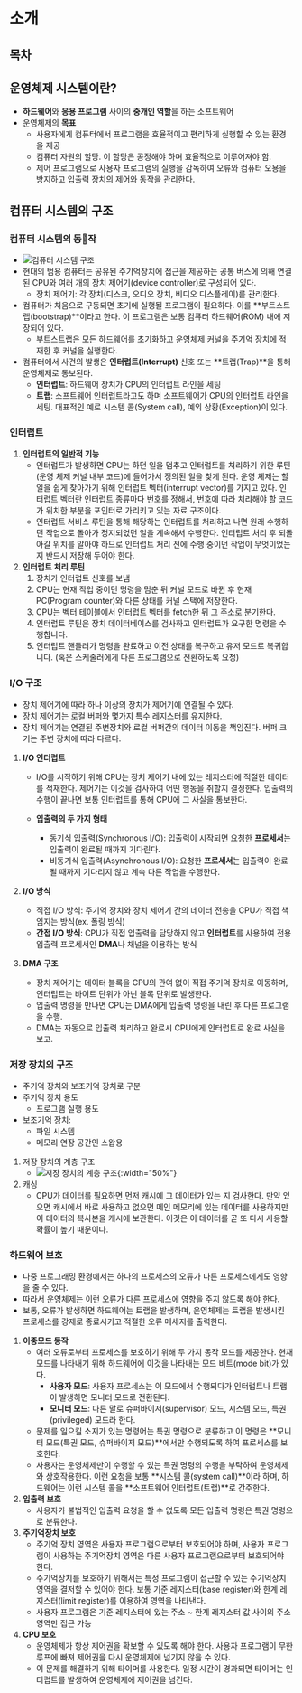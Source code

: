# 소개

## 목차



## 운영체제 시스템이란?

- **하드웨어**와 **응용 프로그램** 사이의 **중개인 역할**을 하는 소프트웨어
- 운영체제의 **목표**
  - 사용자에게 컴퓨터에서 프로그램을 효율적이고 편리하게 실행할 수 있는 환경을 제공
  - 컴퓨터 자원의 할당. 이 할당은 공정해야 하며 효율적으로 이루어져야 함.
  - 제어 프로그램으로 사용자 프로그램의 실행을 감독하여 오류와 컴퓨터 오용을 방지하고 입출력 장치의 제어와 동작을 관리한다.



## 컴퓨터 시스템의 구조

### 컴퓨터 시스템의 동작

- ![컴퓨터 시스템 구조](https://raw.githubusercontent.com/Crazy0416/Study_Summery/master/OS/resource/%EC%8A%A4%ED%81%AC%EB%A6%B0%EC%83%B7%202018-11-01%20%EC%98%A4%ED%9B%84%201.21.43.png)
- 현대의 범용 컴퓨터는 공유된 주기억장치에 접근을 제공하는 공통 버스에 의해 연결된 CPU와 여러 개의 장치 제어기(device controller)로 구성되어 있다.
  - 장치 제어기: 각 장치(디스크, 오디오 장치, 비디오 디스플레이)를 관리한다.
- 컴퓨터가 처음으로 구동되면 초기에 실행될 프로그램이 필요하다. 이를 **부트스트랩(bootstrap)**이라고 한다. 이 프로그램은 보통 컴퓨터 하드웨어(ROM) 내에 저장되어 있다.
  - 부트스트랩은 모든 하드웨어를 초기화하고 운영체제 커널을 주기억 장치에 적재한 후 커널을 실행한다.
- 컴퓨터에서 사건의 발생은 **인터럽트(Interrupt)** 신호 또는 **트랩(Trap)**을 통해 운영체제로 통보된다.
  - **인터럽트**: 하드웨어 장치가 CPU의 인터럽트 라인을 세팅
  - **트랩**: 소프트웨어 인터럽트라고도 하며 소프트웨어가 CPU의 인터럽트 라인을 세팅. 대표적인 예로 시스템 콜(System call), 예외 상황(Exception)이 있다. 

### 인터럽트

1. **인터럽트의 일반적 기능**
   - 인터럽트가 발생하면 CPU는 하던 일을 멈추고 인터럽트를 처리하기 위한 루틴(운영 체제 커널 내부 코드)에 들어가서 정의된 일을 찾게 된다. 운영 체제는 할 일을 쉽게 찾아가기 위해 인터럽트 벡터(interrupt vector)를 가지고 있다. 인터럽트 벡터란 인터럽트 종류마다 번호를 정해서, 번호에 따라 처리해야 할 코드가 위치한 부분을 포인터로 가리키고 있는 자료 구조이다.
   - 인터럽트 서비스 루틴을 통해 해당하는 인터럽트를 처리하고 나면 원래 수행하던 작업으로 돌아가 정지되었던 일을 계속해서 수행한다. 인터럽트 처리 후 되돌아갈 위치를 알아야 하므로 인터럽트 처리 전에 수행 중이던 작업이 무엇이었는지 반드시 저장해 두어야 한다.
2. **인터럽트 처리 루틴**
   1. 장치가 인터럽트 신호를 보냄
   2. CPU는 현재 작업 중이던 명령을 멈춘 뒤 커널 모드로 바뀐 후 현재 PC(Program counter)와 다른 상태를 커널 스택에 저장한다.
   3. CPU는 벡터 테이블에서 인터럽트 벡터를 fetch한 뒤 그 주소로 분기한다.
   4. 인터럽트 루틴은 장치 데이터베이스를 검사하고 인터럽트가 요구한 명령을 수행합니다.
   5. 인터럽트 핸들러가 명령을 완료하고 이전 상태를 복구하고 유저 모드로 복귀합니다. (혹은 스케줄러에게 다른 프로그램으로 전환하도록 요청)

### I/O 구조

- 장치 제어기에 따라 하나 이상의 장치가 제어기에 연결될 수 있다.
- 장치 제어기는 로컬 버퍼와 몇가지 특수 레지스터를 유지한다.
- 장치 제어기는 연결된 주변장치와 로컬 버퍼간의 데이터 이동을 책임진다. 버퍼 크기는 주변 장치에 따라 다르다. 

1. **I/O 인터럽트**

   - I/O를 시작하기 위해 CPU는 장치 제어기 내에 있는 레지스터에 적절한 데이터를 적재한다. 제어기는 이것을 검사하여 어떤 행동을 취할지 결정한다. 입출력의 수행이 끝나면 보통 인터럽트를 통해 CPU에 그 사실을 통보한다.

   - **입출력의 두 가지 형태**
     - 동기식 입출력(Synchronous I/O): 입출력이 시작되면 요청한 **프로세서**는 입출력이 완료될 때까지 기다린다.
     - 비동기식 입출력(Asynchronous I/O): 요청한 **프로세서**는 입출력이 완료될 때까지 기다리지 않고 계속 다른 작업을 수행한다.

2. **I/O 방식**

   - 직접 I/O 방식: 주기억 장치와 장치 제어기 간의 데이터 전송을 CPU가 직접 책임지는 방식(ex. 폴링 방식)
   - **간접 I/O 방식**: CPU가 직접 입출력을 담당하지 않고 **인터럽트**를 사용하여 전용 입출력 프로세서인 **DMA**나 채널을 이용하는 방식

3. **DMA 구조**

   - 장치 제어기는 데이터 블록을 CPU의 관여 없이 직접 주기억 장치로 이동하며, 인터럽트는 바이트 단위가 아닌 블록 단위로 발생한다.
   - 입출력 명령을 만나면 CPU는 DMA에게 입출력 명령을 내린 후 다른 프로그램을 수행.
   - DMA는 자동으로 입출력 처리하고 완료시 CPU에게 인터럽트로 완료 사실을 보고.

### 저장 장치의 구조

- 주기억 장치와 보조기억 장치로 구분
- 주기억 장치 용도
  - 프로그램 실행 용도
- 보조기억 장치:
  - 파일 시스템
  - 메모리 연장 공간인 스왑용

1. 저장 장치의 계층 구조
   - ![저장 장치의 계층 구조](https://raw.githubusercontent.com/Crazy0416/Study_Summery/master/OS/resource/%EC%8A%A4%ED%81%AC%EB%A6%B0%EC%83%B7%202018-11-03%20%EC%98%A4%ED%9B%84%204.22.58.png){:width="50%"}
2. 캐싱
   - CPU가 데이터를 필요하면 먼저 캐시에 그 데이터가 있는 지 검사한다. 만약 있으면 캐시에서 바로 사용하고 없으면 메인 메모리에 있는 데이터를 사용하지만 이 데이터의 복사본을 캐시에 보관한다. 이것은 이 데이터를 곧 또 다시 사용할 확률이 높기 때문이다. 



### 하드웨어 보호

- 다중 프로그래밍 환경에서는 하나의 프로세스의 오류가 다른 프로세스에게도 영향을 줄 수 있다. 
- 따라서 운영체제는 이런 오류가 다른 프로세스에 영향을 주지 않도록 해야 한다.
- 보통, 오류가 발생하면 하드웨어는 트랩을 발생하며, 운영체제는 트랩을 발생시킨 프로세스를 강제로 종료시키고 적절한 오류 메세지를 출력한다.

1. **이중모드 동작**
   - 여러 오류로부터 프로세스를 보호하기 위해 두 가지 동작 모드를 제공한다. 현재 모드를 나타내기 위해 하드웨어에 이것을 나타내는 모드 비트(mode bit)가 있다.
     - **사용자 모드**: 사용자 프로세스는 이 모드에서 수행되다가 인터럽트나 트랩이 발생하면 모니터 모드로 전환된다.
     - **모니터 모드**: 다른 말로 슈퍼바이저(supervisor) 모드, 시스템 모드, 특권(privileged) 모드라 한다.
   - 문제를 일으킬 소지가 있는 명령어는 특권 명령으로 분류하고 이 명령은 **모니터 모드(특권 모드, 슈퍼바이저 모드)**에서만 수행되도록 하여 프로세스를 보호한다.
   - 사용자는 운영체제만이 수행할 수 있는 특권 명령의 수행을 부탁하여 운영체제와 상호작용한다. 이런 요청을 보통 **시스템 콜(system call)**이라 하며, 하드웨어는 이런 시스템 콜을 **소프트웨어 인터럽트(트랩)**로 간주한다.
2. **입출력 보호**
   - 사용자가 불법적인 입출력 요청을 할 수 없도록 모든 입출력 명령은 특권 명령으로 분류한다.
3. **주기억장치 보호**
   - 주기억 장치 영역은 사용자 프로그램으로부터 보호되어야 하며, 사용자 프로그램이 사용하는 주기억장치 영역은 다른 사용자 프로그램으로부터 보호되어야 한다.
   - 주기억장치를 보호하기 위해서는 특정 프로그램이 접근할 수 있는 주기억장치 영역을 결저할 수 있어야 한다. 보통 기준 레지스터(base register)와 한계 레지스터(limit register)를 이용하여 영역을 나타낸다. 
   - 사용자 프로그램은 기준 레지스터에 있는 주소 ~ 한계 레지스터 값 사이의 주소 영역만 접근 가능
4. **CPU 보호**
   - 운영체제가 항상 제어권을 확보할 수 있도록 해야 한다. 사용자 프로그램이 무한루프에 빠져 제어권을 다시 운영체제에 넘기지 않을 수 있다.
   - 이 문제를 해결하기 위해 타이머를 사용한다. 일정 시간이 경과되면 타이머는 인터럽트를 발생하여 운영체제에 제어권을 넘긴다.

